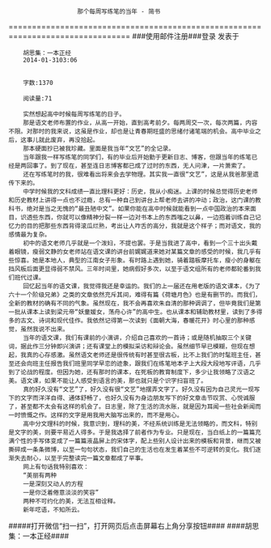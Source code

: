                        那个每周写练笔的当年 - 简书
================================================================================
###使用邮件注册###登录        发表于


        
        胡思集：一本正经
        2014-01-3103:06


        字数:1370

        阅读量:71

        实然想起高中时候每周写练笔的日子。
        那是语文老师布置的作业，从高一开始，直到高考前夕。每两周交一次，每次两篇，内容不限。对那时的我来说，这虽是作业，却也是让青春期旺盛的思绪付诸笔端的机会。高中毕业之后，这事儿就此废弃，再没拾起。
        那本硬面抄已被我珍藏。里面是我当年“文艺”的全记录。
        当年跟我一样写练笔的同学们，有的毕业后开始勤于更新日志、博客，但跟当年的练笔已经是两回事了。到了现在，甚至连日志博客都已成了过时的东西，无人问津，一片萧索了。
        还在写练笔时的我，很难看出将来会去学物理。其实我一直很“文艺”，这是从我爸那里遗传下来的。
        中学时候我的文科成绩一直比理科更好：历史，我从小痴迷。上课的时候总觉得历史老师和历史教材上讲得一点也不过瘾，总有一种自己到讲台上帮老师去讲的冲动；政治，这门课的教科书，绝对是当之无愧的“最丑陋中文”。如果你能在高中时候就能看到一点中国政治的本来面目，识透些东西，你就可以像精神分裂一样一边对书本上的东西嗤之以鼻，一边抱着训练自己记忆力的目的把那些东西背得滚瓜烂熟，考出让人咋舌的高分，我就是这个样子；而对语文，我的感情最为复杂。
        初中的语文老师几乎就是一个泼妇，不提也罢。于是当我进了高中，看到一个三十出头戴着眼镜，瘦弱文静的女老师站在语文课的讲台前娓娓道来她对某篇文章的感受的时候，我几乎有些惊喜。她是本地人，典型的江南女子形象。有时路上遇到她，骑着踏板摩托车，瘦小的身躯在挡风板后面更显得弱不禁风。三年时间里，她病假好多次，以至于语文组所有的老师都轮番到我们班代过课。
        回忆起当年的语文课，我觉得我还是幸运的。我们的上一届还在用老版的语文课本，《为了六十一个阶级兄弟》之类的文章依然充斥其间，难得有篇《荷塘月色》也是有删节的。而我们，全新的教材的确有不同的气象。虽然现在，我不会再喜欢朱自清的那种调调了，但毕竟我们是第一批从课本上读到梁元帝“妖童媛女，荡舟心许”的高中生。也从课本和辅助教材里，读到了多得多的古文、诗词和现代佳作。我依然记得第一次读到《面朝大海，春暖花开》时心里的那种感觉，虽然我说不出来。
        当年的语文课，我们有课前的小演讲，介绍自己喜欢的一首诗；或是随机抽取三个关键词，据此作三分钟即兴演讲；还有课堂上的模拟采访和辩论会。虽然细节早已模糊，但现在想起，我真的心存感激。虽然语文老师还是很传统有时甚至很古板，比不上我们的时髦班主任，甚至还会向班主任报告我们班里同学早恋的迹象，跟我们在练笔地本子上大段大段地写评语，几乎到了论战的程度。但因为她，还有那时的课本，在死板的教育制度下，多少让我领略了汉语之美。语文课，如果不能让人感受到语言的美，那也就只是个识字扫盲班了。
        真的好久没有“文艺”了，好久没有很“文艺”地摆弄文字了。好久没有因为自己灵光一现写下的文字而洋洋自得、通体舒畅了，也好久没有为身边朋友写下的好文章击节叹赏、心悦诚服了，甚至都不太会有这样的机会了。日志里，除了生活的流水账，就是因为耳闻一些社会新闻而一时愤慨之作。这样的文字是用我用大脑写出来的，而不是用心。
        高中分文理科的时候，我意识到，理科的美，不经系统训练是无法领略的，而文科，特别是文字的美，则要平易近人得多。于是我选择了前者作为专业。只是现在，当白纸上的一篇篇充满个性的手写体变成了一篇篇液晶屏上的宋体字，配上些别人设计出来的模板和背景，继而又被撕碎成一条条微博，以至一句句状态，我们自己的生活也在发生着某些不可逆转的变化。我们逐渐失去耐心，以至于完整读完一篇文章都成了罕事。
        网上有句话我特别喜欢：
        “美丽有两种
        一是深刻又动人的方程
        一是你泛着倦意淡淡的笑容”
        两种不可约化的美，无法互相诠释。
        新年呓语，不知所云。
#####打开微信“扫一扫”，打开网页后点击屏幕右上角分享按钮####
        ####胡思集：一本正经####
      